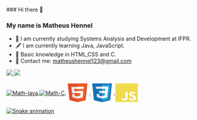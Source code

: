
 <div>
  ### Hi there 👋

  ### My name is Matheus Hennel

  - 📕 I am currently studying Systems Analysis and Development at IFPR.
  - 🖋 I am currently learning Java, JavaScript.
  - 🎨 Basic knowledge in HTML,CSS and C.
  - 📧 Contact me: matheushennel123@gmail.com 

 </div>
 
 <div>
  <a href="https://github.com/MatHennel">
  <img height="150em" src="https://github-readme-stats.vercel.app/api?username=MatHennel&show_icons=true&theme=radical&include_all_commits=true&count_private=true"/>
  <img height="150em" src="https://github-readme-stats.vercel.app/api/top-langs/?username=MatHennel&layout=compact&langs_count=7&theme=radical"/>
 </div>
 
 
 <div  style="display-flex" style="margin-bottom: 2rem" ><br>
  <img align="center" alt="Math-java" height="50" width="60" src="https://cdn.jsdelivr.net/gh/devicons/devicon/icons/java/java-original.svg"/ >
  <img align="center" alt="Math-C" height="50" widith="60" src="https://cdn.jsdelivr.net/gh/devicons/devicon/icons/c/c-original.svg" />
  <img align="center" alt="Math-HTML" height="50" width="60" src="https://raw.githubusercontent.com/devicons/devicon/master/icons/html5/html5-original.svg">
  <img align="center" alt="Math-CSS" height="50" width="60" src="https://raw.githubusercontent.com/devicons/devicon/master/icons/css3/css3-original.svg">
  <img align="center" alt="Math-Js" height="50" width="60" src="https://raw.githubusercontent.com/devicons/devicon/master/icons/javascript/javascript-plain.svg">
  
 </div>
 
![Snake animation](https://github.com/MatHennel/MatHennel/blob/output/github-contribution-grid-snake.svg)


<!--
**MatHennel/MatHennel** is a ✨ _special_ ✨ repository because its `README.md` (this file) appears on your GitHub profile.

Here are some ideas to get you started:

- 🔭 I’m currently working on ...
- 🌱 I’m currently learning ...
- 👯 I’m looking to collaborate on ...
- 🤔 I’m looking for help with ...
- 💬 Ask me about ...
- 📫 How to reach me: ...
- 😄 Pronouns: ...
- ⚡ Fun fact: ...
-->
